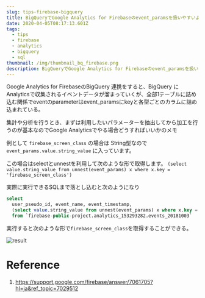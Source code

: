 ```yaml
---
slug: tips-firebase-bigquery
title: BigQueryでGoogle Analytics for Firebaseのevent_paramsを扱いやすいように取り出す。
date: 2020-04-05T08:17:13.601Z
tags:
  - tips
  - firebase
  - analytics
  - bigquery
  - sql
thumbnail: /img/thumbnail_bq_firebase.png
description: BigQueryでGoogle Analytics for Firebaseのevent_paramsを扱いやすいように取り出す。
---
```

Google Analytics for FirebaseのBigQuery 連携をすると、BigQuery にAnalyticsで収集されるイベントデータが溜まっていくが、全部1テーブルに詰め込む関係でeventのparameterはevent_paramsにkeyと各型ごとのカラムに詰め込まれている。

集計や分析を行うとき、まずは利用したいパラメーターを抽出してから加工を行うのが基本なのでGoogle Analyticsでやる場合どうすればいいかのメモ

例として `firebase_screen_class` の場合は String型なので `event_params.value.string_value` に入っています。

この場合はselectとunnestを利用して次のような形で取得します。 `(select value.string_value from unnest(event_params) x where x.key = 'firebase_screen_class')`

実際に実行できるSQLまで落とし込むと次のようになり

```sql
select
  user_pseudo_id, event_name, event_timestamp,
  (select value.string_value from unnest(event_params) x where x.key = 'firebase_screen_class') firebase_screen_class
  from `firebase-public-project.analytics_153293282.events_20181003`
```

実行すると次のような形で`firebase_screen_class`を取得することができる。

![result](/img/screen-shot-2020-04-05-at-19.38.36.png "SQLの実行結果")

# Reference

1. https://support.google.com/firebase/answer/7061705?hl=ja&ref_topic=7029512